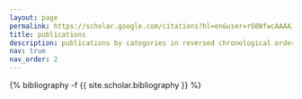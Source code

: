 ```yaml
---
layout: page
permalink: https://scholar.google.com/citations?hl=en&user=rO8WfwcAAAAJ/
title: publications
description: publications by categories in reversed chronological order. generated by jekyll-scholar.
nav: true
nav_order: 2
---
```

<!-- _pages/publications.md -->
<div class="publications">

{% bibliography -f {{ site.scholar.bibliography }} %}

</div>
